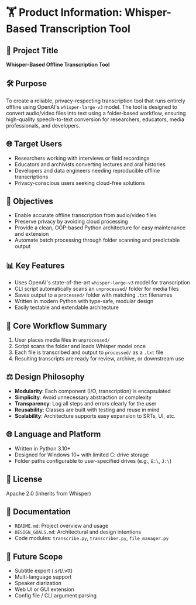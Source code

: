# 🏋️️ Product Information: Whisper-Based Transcription Tool

## 📅 Project Title

**Whisper-Based Offline Transcription Tool**

## 🛠️ Purpose

To create a reliable, privacy-respecting transcription tool that runs entirely offline using OpenAI's `whisper-large-v3` model. The tool is designed to convert audio/video files into text using a folder-based workflow, ensuring high-quality speech-to-text conversion for researchers, educators, media professionals, and developers.

## 🌐 Target Users

* Researchers working with interviews or field recordings
* Educators and archivists converting lectures and oral histories
* Developers and data engineers needing reproducible offline transcriptions
* Privacy-conscious users seeking cloud-free solutions

## 🚀 Objectives

* Enable accurate offline transcription from audio/video files
* Preserve privacy by avoiding cloud processing
* Provide a clean, OOP-based Python architecture for easy maintenance and extension
* Automate batch processing through folder scanning and predictable output

## 📊 Key Features

* Uses OpenAI's state-of-the-art `whisper-large-v3` model for transcription
* CLI script automatically scans an `unprocessed/` folder for media files
* Saves output to a `processed/` folder with matching `.txt` filenames
* Written in modern Python with type-safe, modular design
* Easily testable and extendable architecture

## 🔄 Core Workflow Summary

1. User places media files in `unprocessed/`
2. Script scans the folder and loads Whisper model once
3. Each file is transcribed and output to `processed/` as a `.txt` file
4. Resulting transcripts are ready for review, archive, or downstream use

## ⚖️ Design Philosophy

* **Modularity**: Each component (I/O, transcription) is encapsulated
* **Simplicity**: Avoid unnecessary abstraction or complexity
* **Transparency**: Log all steps and errors clearly for the user
* **Reusability**: Classes are built with testing and reuse in mind
* **Scalability**: Architecture supports easy expansion to SRTs, UI, etc.

## 🌐 Language and Platform

* Written in Python 3.10+
* Designed for Windows 10+ with limited C: drive storage
* Folder paths configurable to user-specified drives (e.g., `E:\`, `J:\`)

## 💼 License

Apache 2.0 (inherits from Whisper)

## 📓 Documentation

* `README.md`: Project overview and usage
* `DESIGN_GOALS.md`: Architectural and design intentions
* Code modules: `transcribe.py`, `transcriber.py`, `file_manager.py`

## 📢 Future Scope

* Subtitle export (.srt/.vtt)
* Multi-language support
* Speaker diarization
* Web UI or GUI extension
* Config file / CLI argument parsing
